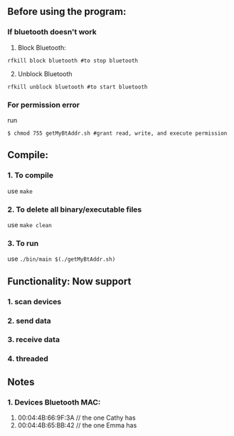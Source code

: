 ## Before using the program:
### If bluetooth doesn't work  
1. Block Bluetooth:  
```Shell
rfkill block bluetooth #to stop bluetooth
```

2. Unblock Bluetooth  
```Shell
rfkill unblock bluetooth #to start bluetooth  
```

### For permission error  
run
```Shell
$ chmod 755 getMyBtAddr.sh #grant read, write, and execute permission 
```  

## Compile:  
### 1. To compile
use `make`

### 2. To delete all binary/executable files
use `make clean`

### 3. To run
use `./bin/main $(./getMyBtAddr.sh)`

## Functionality: Now support
### 1. scan devices
### 2. send data
### 3. receive data
### 4. threaded


## Notes
### 1. Devices Bluetooth MAC:
1) 00:04:4B:66:9F:3A
// the one Cathy has
2) 00:04:4B:65:BB:42
// the one Emma has
